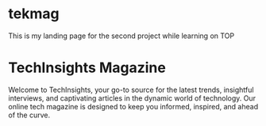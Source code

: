 # tekmag
This is my landing page for the second project while learning on TOP
# TechInsights Magazine
Welcome to TechInsights, your go-to source for the latest trends, insightful interviews, and captivating articles in the dynamic world of technology. Our online tech magazine is designed to keep you informed, inspired, and ahead of the curve.
